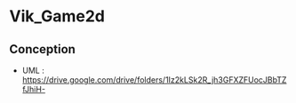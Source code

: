 # Vik_Game2d

## Conception
- UML : https://drive.google.com/drive/folders/1Iz2kLSk2R_jh3GFXZFUocJBbTZfJhiH-
